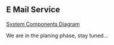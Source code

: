 
E Mail Service
------------------------------------------------------------

[System Components Diagram](docs/SystemComponentDiagram.png "E-mail service - System components Diagram")

We are in the planing phase, stay tuned...
